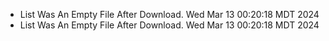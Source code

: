 *  List Was An Empty File After Download. Wed Mar 13 00:20:18 MDT 2024
*  List Was An Empty File After Download. Wed Mar 13 00:20:18 MDT 2024
